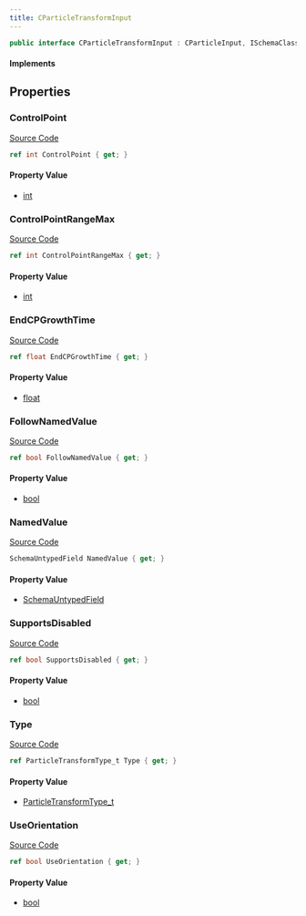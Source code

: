 ```yaml
---
title: CParticleTransformInput
---
```


```csharp
public interface CParticleTransformInput : CParticleInput, ISchemaClass<CParticleInput>, ISchemaClass<CParticleTransformInput>, ISchemaField, ISchemaClass, INativeHandle
```

#### Implements

## Properties

### ControlPoint

[Source Code](https://github.com/swiftly-solution/swiftlys2/blob/main/managed/src/SwiftlyS2.Generated/Schemas/Interfaces/CParticleTransformInput.cs#L28)

```csharp
ref int ControlPoint { get; }
```

#### Property Value

- [int](https://learn.microsoft.com/dotnet/api/system.int32)

### ControlPointRangeMax

[Source Code](https://github.com/swiftly-solution/swiftlys2/blob/main/managed/src/SwiftlyS2.Generated/Schemas/Interfaces/CParticleTransformInput.cs#L30)

```csharp
ref int ControlPointRangeMax { get; }
```

#### Property Value

- [int](https://learn.microsoft.com/dotnet/api/system.int32)

### EndCPGrowthTime

[Source Code](https://github.com/swiftly-solution/swiftlys2/blob/main/managed/src/SwiftlyS2.Generated/Schemas/Interfaces/CParticleTransformInput.cs#L32)

```csharp
ref float EndCPGrowthTime { get; }
```

#### Property Value

- [float](https://learn.microsoft.com/dotnet/api/system.single)

### FollowNamedValue

[Source Code](https://github.com/swiftly-solution/swiftlys2/blob/main/managed/src/SwiftlyS2.Generated/Schemas/Interfaces/CParticleTransformInput.cs#L22)

```csharp
ref bool FollowNamedValue { get; }
```

#### Property Value

- [bool](https://learn.microsoft.com/dotnet/api/system.boolean)

### NamedValue

[Source Code](https://github.com/swiftly-solution/swiftlys2/blob/main/managed/src/SwiftlyS2.Generated/Schemas/Interfaces/CParticleTransformInput.cs#L20)

```csharp
SchemaUntypedField NamedValue { get; }
```

#### Property Value

- [SchemaUntypedField](/docs/api/shared/schemas/schemauntypedfield)

### SupportsDisabled

[Source Code](https://github.com/swiftly-solution/swiftlys2/blob/main/managed/src/SwiftlyS2.Generated/Schemas/Interfaces/CParticleTransformInput.cs#L24)

```csharp
ref bool SupportsDisabled { get; }
```

#### Property Value

- [bool](https://learn.microsoft.com/dotnet/api/system.boolean)

### Type

[Source Code](https://github.com/swiftly-solution/swiftlys2/blob/main/managed/src/SwiftlyS2.Generated/Schemas/Interfaces/CParticleTransformInput.cs#L17)

```csharp
ref ParticleTransformType_t Type { get; }
```

#### Property Value

- [ParticleTransformType_t](/docs/api/shared/schemadefinitions/particletransformtype_t)

### UseOrientation

[Source Code](https://github.com/swiftly-solution/swiftlys2/blob/main/managed/src/SwiftlyS2.Generated/Schemas/Interfaces/CParticleTransformInput.cs#L26)

```csharp
ref bool UseOrientation { get; }
```

#### Property Value

- [bool](https://learn.microsoft.com/dotnet/api/system.boolean)

